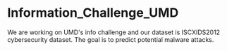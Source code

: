 # Information_Challenge_UMD
We are working on UMD's info challenge and our dataset is ISCXIDS2012 cybersecurity dataset. The goal is to predict potential malware attacks.
